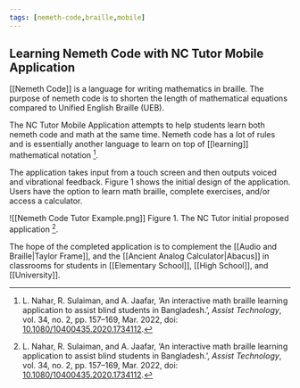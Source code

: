 ```yaml
---
tags: [nemeth-code,braille,mobile]
---
```


## Learning Nemeth Code with NC Tutor Mobile Application

[[Nemeth Code]] is a language for writing mathematics in braille. The purpose of nemeth code is to shorten the length of mathematical equations compared to Unified English Braille (UEB).

The NC Tutor Mobile Application attempts to help students learn both nemeth code and math at the same time. Nemeth code has a lot of rules and is essentially another language to learn on top of [[learning]] mathematical notation [^1].

The application takes input from a touch screen and then outputs voiced and vibrational feedback. Figure 1 shows the initial design of the application. Users have the option to learn math braille, complete exercises, and/or access a calculator.

![[Nemeth Code Tutor Example.png]]
Figure 1. The NC Tutor initial proposed application [^1].

The hope of the completed application is to complement the [[Audio and Braille|Taylor Frame]], and the [[Ancient Analog Calculator|Abacus]] in classrooms for students in [[Elementary School]], [[High School]], and [[University]].

[^1]: L. Nahar, R. Sulaiman, and A. Jaafar, ‘An interactive math braille learning application to assist blind students in Bangladesh.’, _Assist Technology_, vol. 34, no. 2, pp. 157–169, Mar. 2022, doi: [10.1080/10400435.2020.1734112](https://doi.org/10.1080/10400435.2020.1734112).